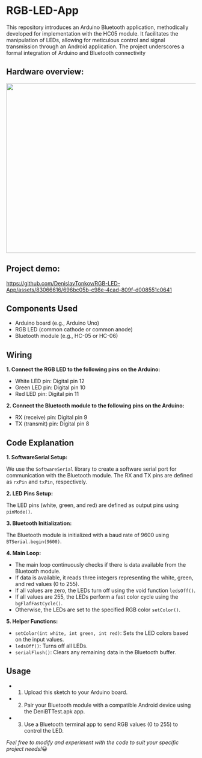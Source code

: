 # RGB-LED-App
This repository introduces an Arduino Bluetooth application, methodically developed for implementation with the HC05 module. It facilitates the manipulation of LEDs, allowing for meticulous control and signal transmission through an Android application. The project underscores a formal integration of Arduino and Bluetooth connectivity

## Hardware overview:
<p align='center'>
  <img src="https://github.com/DenislavTonkov/RGB-LED-App/assets/83066616/376a4b8f-4be7-420c-aa64-7672aa682d2d" width="800" height="450">
</p>

## Project demo:
<p align='center'>
  

https://github.com/DenislavTonkov/RGB-LED-App/assets/83066616/696bc05b-c98e-4cad-809f-d008551c0641


</p>

## Components Used
  * Arduino board (e.g., Arduino Uno)
  * RGB LED (common cathode or common anode)
  * Bluetooth module (e.g., HC-05 or HC-06)

## Wiring
**1. Connect the RGB LED to the following pins on the Arduino:**
  * White LED pin: Digital pin 12
  * Green LED pin: Digital pin 10
  * Red LED pin: Digital pin 11

**2. Connect the Bluetooth module to the following pins on the Arduino:**

  * RX (receive) pin: Digital pin 9
  * TX (transmit) pin: Digital pin 8

## Code Explanation
**1. SoftwareSerial Setup:**

We use the `SoftwareSerial` library to create a software serial port for communication with the Bluetooth module.
The RX and TX pins are defined as `rxPin` and `txPin`, respectively.

**2. LED Pins Setup:**

The LED pins (white, green, and red) are defined as output pins using `pinMode()`.

**3. Bluetooth Initialization:**

The Bluetooth module is initialized with a baud rate of 9600 using `BTSerial.begin(9600)`.

**4. Main Loop:**

  * The main loop continuously checks if there is data available from the Bluetooth module.
  * If data is available, it reads three integers representing the white, green, and red values (0 to 255).
  * If all values are zero, the LEDs turn off using the void function `ledsOff()`.
  * If all values are 255, the LEDs perform a fast color cycle using the `bgFlafFastCycle()`.
  * Otherwise, the LEDs are set to the specified RGB color `setColor()`.
    
**5. Helper Functions:**

  * `setColor(int white, int green, int red)`: Sets the LED colors based on the input values.
  * `ledsOff()`: Turns off all LEDs.
  * `serialFlush()`: Clears any remaining data in the Bluetooth buffer.
    
## Usage
* 1. Upload this sketch to your Arduino board.
* 2.  Pair your Bluetooth module with a compatible Android device using the DeniBTTest.apk app.
* 3.  Use a Bluetooth terminal app to send RGB values (0 to 255) to control the LED.

*Feel free to modify and experiment with the code to suit your specific project needs!*😀
